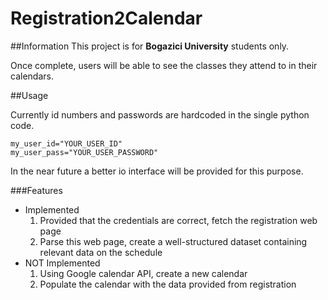 # Registration2Calendar

##Information
This project is for **Bogazici University** students only.

Once complete, users will be able to see the classes they attend to in their calendars.

##Usage

Currently id numbers and passwords are hardcoded in the single python code.

```
my_user_id="YOUR_USER_ID"
my_user_pass="YOUR_USER_PASSWORD"

```

In the near future a better io interface will be provided for this purpose.

###Features
* Implemented
  1. Provided that the credentials are correct, fetch the registration  web page
  2. Parse this web page, create a well-structured dataset containing relevant data on the schedule
* NOT Implemented
  1. Using Google calendar API, create a new calendar
  2. Populate the calendar with the data provided from registration
